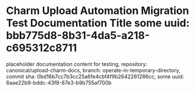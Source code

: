# Charm Upload Automation Migration Test Documentation Title some uuid: bbb775d8-8b31-4da5-a218-c695312c8711
 placeholder documentation content for testing,  repository: canonical/upload-charm-docs,  branch: operate-in-temporary-directory,  commit sha: 0bd16b7cc7b3cc25a6fe4cbf4f9b2642261286cc,  some uuid: 6aae22b9-bddc-43f8-87e3-b9b755af700b